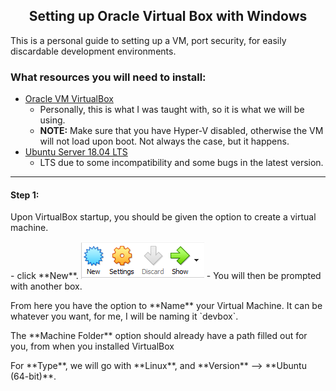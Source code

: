 <h2 align="center">Setting up Oracle Virtual Box with Windows</h2>

<p>This is a personal guide to setting up a VM, port security, for easily discardable development environments.</p>

### What resources you will need to install:

- [Oracle VM VirtualBox](https://www.virtualbox.org/wiki/Downloads)
    - Personally, this is what I was taught with, so it is what we will be using.
    - **NOTE:** Make sure that you have Hyper-V disabled, otherwise the VM will not load upon boot. Not always the case, but it happens.
- [Ubuntu Server 18.04 LTS](https://ubuntu.com/#download)
    - LTS due to some incompatibility and some bugs in the latest version.
    
<hr>

#### Step 1: 
<p>Upon VirtualBox startup, you should be given the option to create a virtual machine.</p>
    - click **New**.
        <img src="https://github.com/jlayog/Notes_Advice/blob/master/settingup_VM/images/newVM.PNG">
    - You will then be prompted with another box.
        <p>From here you have the option to **Name** your Virtual Machine. It can be whatever you want, for me, I will be naming it `devbox`.</p>
        <p>The **Machine Folder** option should already have a path filled out for you, from when you installed VirtualBox</p>
        <p>For **Type**, we will go with **Linux**, and **Version** --> **Ubuntu (64-bit)**.</p>
        
